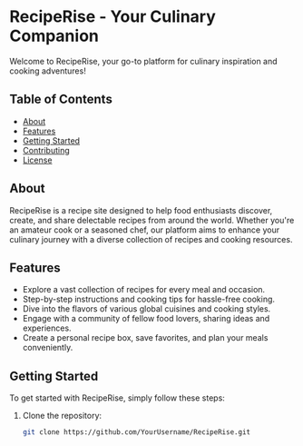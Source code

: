 # RecipeRise - Your Culinary Companion

Welcome to RecipeRise, your go-to platform for culinary inspiration and cooking adventures!

## Table of Contents

- [About](#about)
- [Features](#features)
- [Getting Started](#getting-started)
- [Contributing](#contributing)
- [License](#license)

## About

RecipeRise is a recipe site designed to help food enthusiasts discover, create, and share delectable recipes from around the world. Whether you're an amateur cook or a seasoned chef, our platform aims to enhance your culinary journey with a diverse collection of recipes and cooking resources.

## Features

- Explore a vast collection of recipes for every meal and occasion.
- Step-by-step instructions and cooking tips for hassle-free cooking.
- Dive into the flavors of various global cuisines and cooking styles.
- Engage with a community of fellow food lovers, sharing ideas and experiences.
- Create a personal recipe box, save favorites, and plan your meals conveniently.

## Getting Started

To get started with RecipeRise, simply follow these steps:

1. Clone the repository:
   ```sh
   git clone https://github.com/YourUsername/RecipeRise.git

